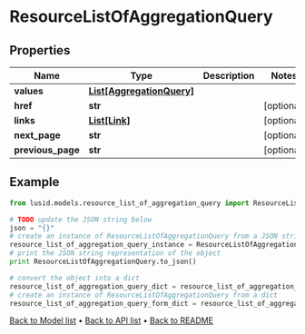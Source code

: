 # ResourceListOfAggregationQuery


## Properties
Name | Type | Description | Notes
------------ | ------------- | ------------- | -------------
**values** | [**List[AggregationQuery]**](AggregationQuery.md) |  | 
**href** | **str** |  | [optional] 
**links** | [**List[Link]**](Link.md) |  | [optional] 
**next_page** | **str** |  | [optional] 
**previous_page** | **str** |  | [optional] 

## Example

```python
from lusid.models.resource_list_of_aggregation_query import ResourceListOfAggregationQuery

# TODO update the JSON string below
json = "{}"
# create an instance of ResourceListOfAggregationQuery from a JSON string
resource_list_of_aggregation_query_instance = ResourceListOfAggregationQuery.from_json(json)
# print the JSON string representation of the object
print ResourceListOfAggregationQuery.to_json()

# convert the object into a dict
resource_list_of_aggregation_query_dict = resource_list_of_aggregation_query_instance.to_dict()
# create an instance of ResourceListOfAggregationQuery from a dict
resource_list_of_aggregation_query_form_dict = resource_list_of_aggregation_query.from_dict(resource_list_of_aggregation_query_dict)
```
[Back to Model list](../README.md#documentation-for-models) &#8226; [Back to API list](../README.md#documentation-for-api-endpoints) &#8226; [Back to README](../README.md)


